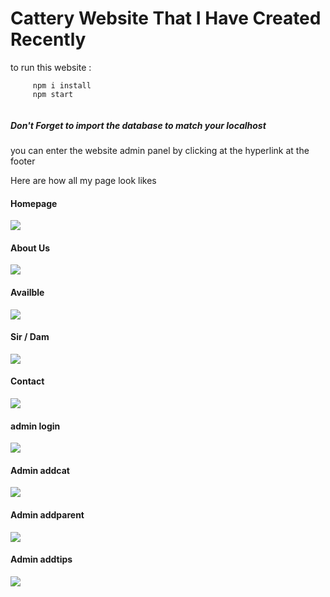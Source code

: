<h1>Cattery Website That I Have Created Recently</h1>

<p>to run this website : </p>

```
     npm i install
     npm start
     
```
<h5>Don't Forget to import the database to match your localhost</h5>

<p>you can enter the website admin panel by clicking at the hyperlink at the footer</p>

<p> Here are how all my page look likes </p>

<h4>Homepage</h4>
<img src="./images/1home1.png">

<h4>About Us</h4>
<img src="./images/2aboutus.png">

<h4>Availble</h4>
<img src="./images/3catlist.png">

<h4>Sir / Dam</h4>
<img src="./images/4sir-dam.png">

<h4>Contact</h4>
<img src="./images/5-contact.png">

<h4>admin login</h4>
<img src="./images/11-login.png">

<h4>Admin addcat</h4>
<img src="./images/12-cat.png">

<h4>Admin addparent</h4>
<img src="./images/13-parent.png">

<h4>Admin addtips</h4>
<img src="./images/14-tips.png">